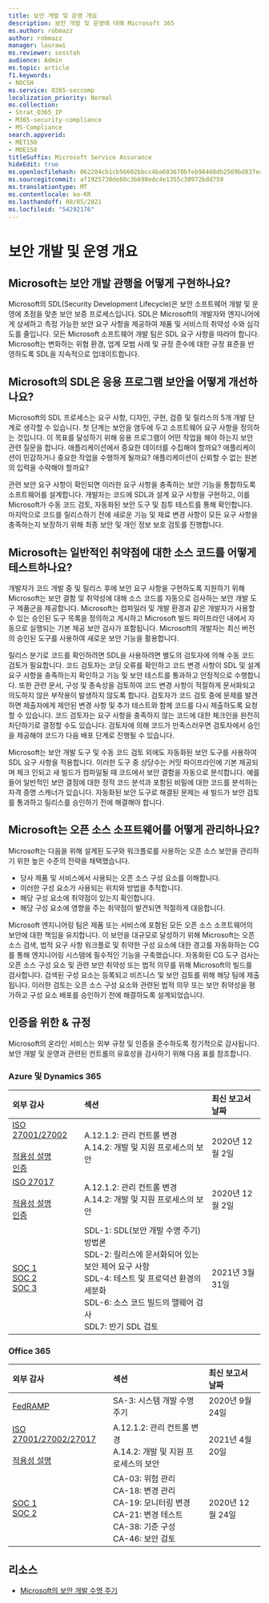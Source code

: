```yaml
---
title: 보안 개발 및 운영 개요
description: 보안 개발 및 운영에 대해 Microsoft 365
ms.author: robmazz
author: robmazz
manager: laurawi
ms.reviewer: sosstah
audience: Admin
ms.topic: article
f1.keywords:
- NOCSH
ms.service: O365-seccomp
localization_priority: Normal
ms.collection:
- Strat_O365_IP
- M365-security-compliance
- MS-Compliance
search.appverid:
- MET150
- MOE150
titleSuffix: Microsoft Service Assurance
hideEdit: true
ms.openlocfilehash: 062284cb1cb56602bbcc4ba683670bfeb98460db2569bd837eaf748feceaae7d
ms.sourcegitcommit: af1925730de60c3b698edc4e1355c38972bdd759
ms.translationtype: MT
ms.contentlocale: ko-KR
ms.lasthandoff: 08/05/2021
ms.locfileid: "54292176"
---
```

# <a name="security-development-and-operations-overview"></a>보안 개발 및 운영 개요

## <a name="how-does-microsoft-implement-secure-development-practices"></a>Microsoft는 보안 개발 관행을 어떻게 구현하나요?

Microsoft의 SDL(Security Development Lifecycle)은 보안 소프트웨어 개발 및 운영에 초점을 맞춘 보안 보증 프로세스입니다. SDL은 Microsoft의 개발자와 엔지니어에게 상세하고 측정 가능한 보안 요구 사항을 제공하여 제품 및 서비스의 취약성 수와 심각도를 줄입니다. 모든 Microsoft 소프트웨어 개발 팀은 SDL 요구 사항을 따라야 합니다. Microsoft는 변화하는 위협 환경, 업계 모범 사례 및 규정 준수에 대한 규정 표준을 반영하도록 SDL을 지속적으로 업데이트합니다.

## <a name="how-does-microsofts-sdl-improve-application-security"></a>Microsoft의 SDL은 응용 프로그램 보안을 어떻게 개선하나요?

Microsoft의 SDL 프로세스는 요구 사항, 디자인, 구현, 검증 및 릴리스의 5개 개발 단계로 생각할 수 있습니다. 첫 단계는 보안을 염두에 두고 소프트웨어 요구 사항을 정의하는 것입니다. 이 목표를 달성하기 위해 응용 프로그램이 어떤 작업을 해야 하는지 보안 관련 질문을 합니다. 애플리케이션에서 중요한 데이터를 수집해야 할까요? 애플리케이션이 민감하거나 중요한 작업을 수행하게 될까요? 애플리케이션이 신뢰할 수 없는 원본의 입력을 수락해야 할까요?

관련 보안 요구 사항이 확인되면 이러한 요구 사항을 충족하는 보안 기능을 통합하도록 소프트웨어를 설계합니다. 개발자는 코드에 SDL과 설계 요구 사항을 구현하고, 이를 Microsoft가 수동 코드 검토, 자동화된 보안 도구 및 침투 테스트를 통해 확인합니다. 마지막으로 코드를 릴리스하기 전에 새로운 기능 및 재료 변경 사항이 모든 요구 사항을 충족하는지 보장하기 위해 최종 보안 및 개인 정보 보호 검토를 진행합니다.

## <a name="how-does-microsoft-test-source-code-for-common-vulnerabilities"></a>Microsoft는 일반적인 취약점에 대한 소스 코드를 어떻게 테스트하나요?

개발자가 코드 개발 중 및 릴리스 후에 보안 요구 사항을 구현하도록 지원하기 위해 Microsoft는 보안 결함 및 취약성에 대해 소스 코드를 자동으로 검사하는 보안 개발 도구 제품군을 제공합니다. Microsoft는 컴파일러 및 개발 환경과 같은 개발자가 사용할 수 있는 승인된 도구 목록을 정의하고 게시하고 Microsoft 빌드 파이프라인 내에서 자동으로 실행되는 기본 제공 보안 검사가 포함됩니다. Microsoft의 개발자는 최신 버전의 승인된 도구를 사용하여 새로운 보안 기능을 활용합니다.

릴리스 분기로 코드를 확인하려면 SDL을 사용하려면 별도의 검토자에 의해 수동 코드 검토가 필요합니다. 코드 검토자는 코딩 오류를 확인하고 코드 변경 사항이 SDL 및 설계 요구 사항을 충족하는지 확인하고 기능 및 보안 테스트를 통과하고 안정적으로 수행합니다. 또한 관련 문서, 구성 및 종속성을 검토하여 코드 변경 사항이 적절하게 문서화되고 의도하지 않은 부작용이 발생하지 않도록 합니다. 검토자가 코드 검토 중에 문제를 발견하면 제출자에게 제안된 변경 사항 및 추가 테스트와 함께 코드를 다시 제출하도록 요청할 수 있습니다. 코드 검토자는 요구 사항을 충족하지 않는 코드에 대한 체크인을 완전히 차단하기로 결정할 수도 있습니다. 검토자에 의해 코드가 만족스러우면 검토자에서 승인을 제공해야 코드가 다음 배포 단계로 진행될 수 있습니다.

Microsoft는 보안 개발 도구 및 수동 코드 검토 외에도 자동화된 보안 도구를 사용하여 SDL 요구 사항을 적용합니다. 이러한 도구 중 상당수는 커밋 파이프라인에 기본 제공되며 체크 인되고 새 빌드가 컴파일될 때 코드에서 보안 결함을 자동으로 분석합니다. 예를 들어 일반적인 보안 결점에 대한 정적 코드 분석과 포함된 비밀에 대한 코드를 분석하는 자격 증명 스캐너가 있습니다. 자동화된 보안 도구로 해결된 문제는 새 빌드가 보안 검토를 통과하고 릴리스를 승인하기 전에 해결해야 합니다.

## <a name="how-does-microsoft-manage-open-source-software"></a>Microsoft는 오픈 소스 소프트웨어를 어떻게 관리하나요?

Microsoft는 다음을 위해 설계된 도구와 워크플로를 사용하는 오픈 소스 보안을 관리하기 위한 높은 수준의 전략을 채택했습니다.

- 당사 제품 및 서비스에서 사용되는 오픈 소스 구성 요소를 이해합니다.
- 이러한 구성 요소가 사용되는 위치와 방법을 추적합니다.
- 해당 구성 요소에 취약점이 있는지 확인합니다.
- 해당 구성 요소에 영향을 주는 취약점이 발견되면 적절하게 대응합니다.

Microsoft 엔지니어링 팀은 제품 또는 서비스에 포함된 모든 오픈 소스 소프트웨어의 보안에 대한 책임을 유지합니다. 이 보안을 대규모로 달성하기 위해 Microsoft는 오픈 소스 검색, 법적 요구 사항 워크플로 및 취약한 구성 요소에 대한 경고를 자동화하는 CG를 통해 엔지니어링 시스템에 필수적인 기능을 구축했습니다. 자동화된 CG 도구 검사는 오픈 소스 구성 요소 및 관련 보안 취약성 또는 법적 의무를 위해 Microsoft의 빌드를 검사합니다. 검색된 구성 요소는 등록되고 비즈니스 및 보안 검토를 위해 해당 팀에 제출됩니다. 이러한 검토는 오픈 소스 구성 요소와 관련된 법적 의무 또는 보안 취약성을 평가하고 구성 요소 배포를 승인하기 전에 해결하도록 설계되었습니다.

## <a name="related-external-regulations--certifications"></a>인증을 위한 & 규정

Microsoft의 온라인 서비스는 외부 규정 및 인증을 준수하도록 정기적으로 감사됩니다. 보안 개발 및 운영과 관련된 컨트롤의 유효성을 검사하기 위해 다음 표를 참조합니다.

### <a name="azure-and-dynamics-365"></a>Azure 및 Dynamics 365

| **외부 감사** | **섹션** | **최신 보고서 날짜** |
|:--------------------|:------------|:-----------------------|
| [ISO 27001/27002](https://servicetrust.microsoft.com/ViewPage/MSComplianceGuideV3?command=Download&downloadType=Document&downloadId=e9116047-f327-430c-a83f-166b7e561ad6&tab=7027ead0-3d6b-11e9-b9e1-290b1eb4cdeb&docTab=7027ead0-3d6b-11e9-b9e1-290b1eb4cdeb_ISO_Reports) <br><br> [적용성 설명](https://servicetrust.microsoft.com/ViewPage/MSComplianceGuideV3?command=Download&downloadType=Document&downloadId=00af6c3e-7f3e-4e0d-8b0e-79f45ef2cef1&tab=7027ead0-3d6b-11e9-b9e1-290b1eb4cdeb&docTab=7027ead0-3d6b-11e9-b9e1-290b1eb4cdeb_ISO_Reports) <br> [인증](https://servicetrust.microsoft.com/ViewPage/MSComplianceGuideV3?command=Download&downloadType=Document&downloadId=d7af5304-3a31-40e6-9abb-e26352305d41&tab=7027ead0-3d6b-11e9-b9e1-290b1eb4cdeb&docTab=7027ead0-3d6b-11e9-b9e1-290b1eb4cdeb_ISO_Reports) | A.12.1.2: 관리 컨트롤 변경 <br> A.14.2: 개발 및 지원 프로세스의 보안 | 2020년 12월 2일 |
| [ISO 27017](https://servicetrust.microsoft.com/ViewPage/MSComplianceGuideV3?command=Download&downloadType=Document&downloadId=e9116047-f327-430c-a83f-166b7e561ad6&tab=7027ead0-3d6b-11e9-b9e1-290b1eb4cdeb&docTab=7027ead0-3d6b-11e9-b9e1-290b1eb4cdeb_ISO_Reports) <br><br> [적용성 설명](https://servicetrust.microsoft.com/ViewPage/MSComplianceGuideV3?command=Download&downloadType=Document&downloadId=a3bca0ac-867d-4204-b66b-13665f5f1e8d&tab=7027ead0-3d6b-11e9-b9e1-290b1eb4cdeb&docTab=7027ead0-3d6b-11e9-b9e1-290b1eb4cdeb_ISO_Reports) <br> [인증](https://servicetrust.microsoft.com/ViewPage/MSComplianceGuideV3?command=Download&downloadType=Document&downloadId=25718a8a-f34d-41e1-a95a-c49246508787&tab=7027ead0-3d6b-11e9-b9e1-290b1eb4cdeb&docTab=7027ead0-3d6b-11e9-b9e1-290b1eb4cdeb_ISO_Reports) | A.12.1.2: 관리 컨트롤 변경 <br> A.14.2: 개발 및 지원 프로세스의 보안 | 2020년 12월 2일 |
| [SOC 1](https://servicetrust.microsoft.com/ViewPage/MSComplianceGuideV3?command=Download&downloadType=Document&downloadId=b8721ebd-af20-42fe-b22f-8332b0a19517&tab=7027ead0-3d6b-11e9-b9e1-290b1eb4cdeb&docTab=7027ead0-3d6b-11e9-b9e1-290b1eb4cdeb_SOC_%2F_SSAE_16_Reports) <br> [SOC 2](https://servicetrust.microsoft.com/ViewPage/MSComplianceGuideV3?command=Download&downloadType=Document&downloadId=234a0f57-83c1-4afc-a586-a0e7a59592f7&tab=7027ead0-3d6b-11e9-b9e1-290b1eb4cdeb&docTab=7027ead0-3d6b-11e9-b9e1-290b1eb4cdeb_SOC_%2F_SSAE_16_Reports) <br> [SOC 3](https://servicetrust.microsoft.com/ViewPage/MSComplianceGuideV3?command=Download&downloadType=Document&downloadId=75c8cbf6-e456-473c-a05e-34fea888ec2a&tab=7027ead0-3d6b-11e9-b9e1-290b1eb4cdeb&docTab=7027ead0-3d6b-11e9-b9e1-290b1eb4cdeb_SOC_%2F_SSAE_16_Reports) | SDL-1: SDL(보안 개발 수명 주기) 방법론 <br> SDL-2: 릴리스에 문서화되어 있는 보안 제어 요구 사항 <br> SDL-4: 테스트 및 프로덕션 환경의 세분화 <br> SDL-6: 소스 코드 빌드의 맬웨어 검사 <br> SDL7: 반기 SDL 검토 | 2021년 3월 31일 |

### <a name="office-365"></a>Office 365

| **외부 감사** | **섹션** | **최신 보고서 날짜** |
|:--------------------|:------------|:-----------------------|
| [FedRAMP](https://compliance.microsoft.com/compliancemanager) | SA-3: 시스템 개발 수명 주기 | 2020년 9월 24일 |
| [ISO 27001/27002/27017](https://servicetrust.microsoft.com/ViewPage/MSComplianceGuideV3?command=Download&downloadType=Document&downloadId=8d625374-4f2d-49f8-9d37-a4281ba98222&tab=7027ead0-3d6b-11e9-b9e1-290b1eb4cdeb&docTab=7027ead0-3d6b-11e9-b9e1-290b1eb4cdeb_ISO_Reports) <br><br> [적용성 설명](https://servicetrust.microsoft.com/ViewPage/MSComplianceGuideV3?command=Download&downloadType=Document&downloadId=c0df4ce8-c77e-4183-84eb-c8688470d8b1&tab=7027ead0-3d6b-11e9-b9e1-290b1eb4cdeb&docTab=7027ead0-3d6b-11e9-b9e1-290b1eb4cdeb_ISO_Reports) | A.12.1.2: 관리 컨트롤 변경 <br> A.14.2: 개발 및 지원 프로세스의 보안 | 2021년 4월 20일 |
| [SOC 1](https://servicetrust.microsoft.com/ViewPage/MSComplianceGuideV3?command=Download&downloadType=Document&downloadId=90df3f9c-3aaf-4dbf-99d0-ca9f2991721b&tab=7027ead0-3d6b-11e9-b9e1-290b1eb4cdeb&docTab=7027ead0-3d6b-11e9-b9e1-290b1eb4cdeb_SOC_%2F_SSAE_16_Reports) <br> [SOC 2](https://servicetrust.microsoft.com/ViewPage/MSComplianceGuideV3?command=Download&downloadType=Document&downloadId=a73c1738-7892-42b7-acd3-87b6371c53f6&tab=7027ead0-3d6b-11e9-b9e1-290b1eb4cdeb&docTab=7027ead0-3d6b-11e9-b9e1-290b1eb4cdeb_SOC_%2F_SSAE_16_Reports) | CA-03: 위험 관리 <br> CA-18: 변경 관리 <br> CA-19: 모니터링 변경 <br> CA-21: 변경 테스트 <br> CA-38: 기준 구성 <br> CA-46: 보안 검토 | 2020년 12월 24일 |

## <a name="resources"></a>리소스

- [Microsoft의 보안 개발 수명 주기](https://www.microsoft.com/securityengineering/sdl)
